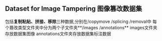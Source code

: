 ## Dataset for Image Tampering 图像篡改数据集
包括**复制粘贴、拼接、移除**三种数据,分别在/copymove /splicing /removal中
每个篡改类型文件夹中分为两个子文件夹**/images /annotations** 
images文件夹存放数据集图像 annotations文件夹存放数据集标注数据
